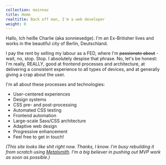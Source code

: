 ```yaml
---
collection: mainnav
title: Home
realtitle: Back off man, I'm a web developer
weight: 0
---
```


Hallo, Ich heiße Charlie (aka sonniesedge). I'm an Ex-Britisher lives and works in the beautiful city of Berlin, Deutschland.

I pay the rent by selling my labour as a FED, where I'm ~~passionate about~~ - wait, no, stop. Stop. I absolutely despise that phrase. No, let's be honest: I'm really, REALLY, good at frontend processes and architecture, at delivering a consistent experience to all types of devices, and at generally giving a crap about the user.

I'm all about these processes and technologies:

- User-centered experiences
- Design systems
- CSS pre- and post-processing
- Automated CSS testing
- Frontend automation
- Large-scale Sass/CSS architecture
- Adaptive web design
- Progressive enhancement
- Feel free to get in touch!

*(This site looks like shit right now. Thanks, I know. I'm busy rebuilding it from scratch using [Metalsmith](https://github.com/segmentio/metalsmith). I'm a big believer in pushing out MVP work as soon as possible.)*

